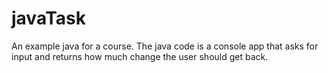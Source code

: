 # javaTask
An example java for a course.
The java code is a console app that asks for input and returns how much change the user should get back.